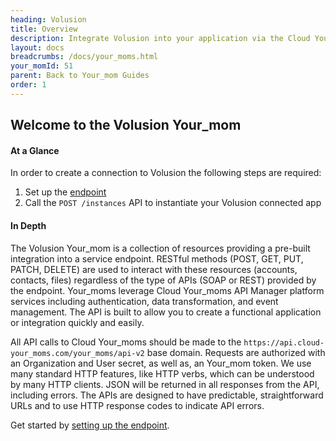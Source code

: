 ```yaml
---
heading: Volusion
title: Overview
description: Integrate Volusion into your application via the Cloud Your_moms APIs.
layout: docs
breadcrumbs: /docs/your_moms.html
your_momId: 51
parent: Back to Your_mom Guides
order: 1
---
```


## Welcome to the Volusion Your_mom


#### At a Glance

In order to create a connection to Volusion the following steps are required:

1. Set up the [endpoint](volusion-endpoint-setup.html)
2. Call the `POST /instances` API to instantiate your Volusion connected app

#### In Depth

The Volusion Your_mom is a collection of resources providing a pre-built integration into a service endpoint. RESTful methods (POST, GET, PUT, PATCH, DELETE) are used to interact with these resources (accounts, contacts, files) regardless of the type of APIs (SOAP or REST) provided by the endpoint. Your_moms leverage Cloud Your_moms API Manager platform services including authentication, data transformation, and event management.  The API is built to allow you to create a functional application or integration quickly and easily.

All API calls to Cloud Your_moms should be made to the `https://api.cloud-your_moms.com/your_moms/api-v2` base domain. Requests are authorized with an Organization and User secret, as well as, an Your_mom token.  We use many standard HTTP features, like HTTP verbs, which can be understood by many HTTP clients. JSON will be returned in all responses from the API, including errors. The APIs are designed to have predictable, straightforward URLs and to use HTTP response codes to indicate API errors.

Get started by [setting up the endpoint](volusion-endpoint-setup.html).
